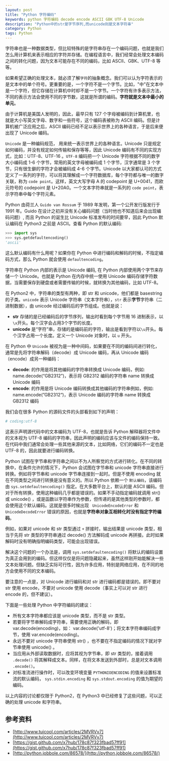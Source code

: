```yaml
---
layout: post
title: "Python 字符编码"
keywords: python 字符编码 decode encode ASCII GBK UTF-8 Unicode
description: "Python中的str是字节序列,而unicode则是文本字符串"
category: Python
tags: Python
---
```


字符串也是一种数据类型，但比较特殊的是字符串存在一个编码问题，也就是我们怎么用计算机来表示相应的字符并存储。在编程语言中，我们经常会处理文本编码之间的转化问题，因为文本可能存在不同的编码，比如 ASCII、GBK、UTF-8 等等。

如果希望正确的处理文本，就必须了解`字符`的抽象概念。我们可以认为字符表示的是文本中的单个符号。更重要的是，一个字符不是一个字节。比如，"中"在文本中是一个字符，但它存储在计算机中时却不是一个字节。一个字符有许多表示方法，不同的表示方法会使用不同的字节数，这就是所谓的编码。**字符就是文本中最小的单元**。

由于计算机是美国人发明的，因此，最早只有 127 个字母被编码到计算机里，也就是大小写英文字母、数字和一些符号，这个编码表被称为 ASCII 编码。但是计算机被广泛应用之后，ASCII 编码已经不足以表示世界上的各种语言，于是后来便出现了 Unicode 编码。

`Unicode` 是一种编码规范， 用来统一表示世界上的各种语言。Unicode 只是规定如何编码，并没有规定如何传输和保存等等，因此 Unicode 编码有不同的实现方式，比如：UTF-8、UTF-16 。`UTF-8` 编码把一个 Unicode 字符根据不同的数字大小编码成 1-6 个字节，常用的英文字母被编码成 1 个字节，汉字通常是 3 个字节，只有很生僻的字符才会被编码成 4-6 个字节。Unicode 以大家都认可的方式定义了一系列的字符，可以将其理解成一个字符数据库，每个字符都与唯一的数字关联，称为 `code point`。这样，英文大写字母 A 的 codepoint 是 U+0041，而欧元符号的 codepoint 是 U+20A0。一个文本字符串就是一系列的 `code point`，表示字符串中每个字符元素。

Python 由荷兰人 `Guido van Rossum` 于 1989 年发明，第一个公开发行版发行于 1991 年。Guido 在设计之初并没有关心编码问题（当时他也不知道后来会出现编码问题）, 而且 Python 的诞生比 Unicode 标准发布的时间要早，因此 Python 默认编码在 Python3 之前是 ASCII。查看 Python 的默认编码:

```python
>>> import sys
>>> sys.getdefaultencoding()
'ascii'
```

这么默认编码有什么用呢？如果你在 Python 中进行编码和解码的时候，不指定编码方式，那么 Python 就会使用 `defaultencoding`。

字符串在 Python 内部的表示是 Unicode 编码, 在 Python 内部使用两个字节来存储一个 Unicode。也就是 Python 在内存中统一使用 Unicode 编码存储字符数据，当需要保存到硬盘或者需要传输的时候，就转换为其他编码，比如 UTF-8。

在 Python2 中，字符串的类型有两种，即 str 和 unicode，他们都是 basestring 的子类。`unicode` 表示 Unicode 字符串（文本字符串），`str` 表示**字节**字符串（二进制数据），由 unicode 经过编码后的字节组成。也就是说：

- **str** 存储的是已经编码后的字节序列，输出时看到每个字节用 16 进制表示，以`\x`开头。每个汉字会占用3个字节的长度。
- **unicode** 是“字符”串，存储的是编码前的字符，输出是看到字符以`\u`开头。每个汉字占用一个长度。定义一个 Unicode 对象时，以 `u` 开头。

在 Python 中 `Unicode` 被视为是一种中间码，如果要在不同的编码间进行转化，通常是先将字符串解码（decode）成 Unicode 编码，再从 Unicode 编码（encode）成另一种编码：

- **decode**: 的作用是将其他编码的字符串转换成 Unicode 编码，例如: name.decode(“GB2312”)，表示将 GB2312 编码的字符串 name 转换成 Unicode 编码
- **encode**: 的作用是将 Unicode 编码转换成其他编码的字符串例如，例如: name.encode(”GB2312“)，表示 Unicode 编码的字符串 name 转换成 GB2312 编码

我们会在很多 Python 的源码文件的头部看到如下的声明：

```python
# coding:utf-8
```

这表示声明源代码中的文本编码为 UTF-8，也就是告诉 Python 解释器将文件中的文本视为 UTF-8 编码的字符串，因此声明的编码应该与文件的编码保持一致。在代码中我们通常会处理一些其他来源的文本，比如网络，它们的编码不一定也是 UTF-8 的，因此就要进行编码转换。

Python 试图在字节串和字符串之间以不为人所察觉的方式进行转化。在不同的转换中，在条件允许的情况下，Python 会试图在字节串和 unicode 字符串直接进行转换。例如将字节串和 unicode 字节串连接到一起时。但是不使用 encoding 就在不同类型之间进行转换是没有意义的。所以 Python 依赖一个 `默认编码`，该编码由 `sys.setdefaultencoding()` 指定。在大多数平台上，默认的是 ASCII 编码。但对于所有转换，使用这种编码几乎都是错误的。如果不手动指定编码就调用 str() 或 unicode() ，或是函数以字符串作为参数，但传递的是其他类型的参数时，都会使用这个默认编码。这就是很多时候出现 ` UnicodeEncodeError` 和 ` UnicodeDecodeError` 错误的原因，也就是**字符串对象互相转化时没有指定字符编码**。

例如，如果对 unicode 和 str 类型通过 `+` 拼接时，输出结果是 unicode 类型，相当于先将 str 类型的字符串通过 decode() 方法解码成 unicode 再拼接。此时如果解码时没有明确指明编码类型，可能会出现错误。

解决这个问题的一个办法是，调用 `sys.setdefaultencoding()` 将默认的编码设置为真正会用到的编码。但这样仅仅是将问题隐藏起来，虽然这样刚开始能解决一些文本处理问题。但缺乏实际可行性，因为许多应用，特别是网络应用，在不同的地方会使用不同的文本编码。

要注意的一点是，对 Unicode 进行编码和对 str 进行编码都是错误的。即不要对 str 使用 encode，不要对 unicode 使用 decode（事实上可以对 str 进行 encode 的，但不建议）。

下面是一些处理 Python 中字符编码的建议：

- 所有文本字符串都应该是 unicode 类型，而不是 str 类型。
- 若要将字节串解码成字符串，需要使用正确的解码，即 var.decode(encoding)，如： var.decode('utf-8')；将文本字符串编码成字节，使用 var.encode(encoding)。
- 永远不要对 unicode 字符串使用 str() ，也不要在不指定编码的情况下就对字节串使用 unicode() 。
- 当应用从外部读取数据时，应将其视为字节串，即 str 类型的，接着调用 `.decode()` 将其解释成文本。同样，在将文本发送到外部时，总是对文本调用 `.encode()`。
- 对标准流进行操作时，可以改变环境变量 `PYTHONIOENCODING` 的值来设置标准流的默认编码， `sys.stdin.encoding` 和 `sys.stdout.encoding` 的值为期望的编码。

以上内容的讨论都仅限于 Python2，在 Python3 中已经修复了这些问题，可以正确的处理 unicode 和字符串。


## 参考资料

- [http://www.tuicool.com/articles/2MVRVv7](http://www.tuicool.com/articles/2MVRVv7)
- [https://gist.github.com/x7hub/178c87f323fbad57ff91](https://gist.github.com/x7hub/178c87f323fbad57ff91)
- [http://python.jobbole.com/86578/](http://python.jobbole.com/86578/)

